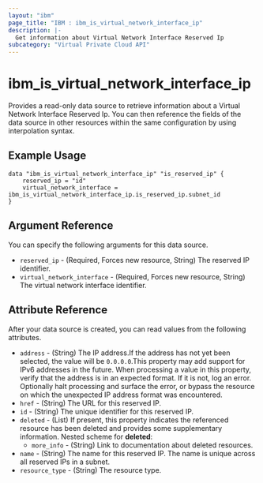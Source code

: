 ```yaml
---
layout: "ibm"
page_title: "IBM : ibm_is_virtual_network_interface_ip"
description: |-
  Get information about Virtual Network Interface Reserved Ip
subcategory: "Virtual Private Cloud API"
---
```


# ibm_is_virtual_network_interface_ip

Provides a read-only data source to retrieve information about a Virtual Network Interface Reserved Ip. You can then reference the fields of the data source in other resources within the same configuration by using interpolation syntax.

## Example Usage

```hcl
data "ibm_is_virtual_network_interface_ip" "is_reserved_ip" {
	reserved_ip = "id"
	virtual_network_interface = ibm_is_virtual_network_interface_ip.is_reserved_ip.subnet_id
}
```

## Argument Reference

You can specify the following arguments for this data source.

- `reserved_ip` - (Required, Forces new resource, String) The reserved IP identifier.
- `virtual_network_interface` - (Required, Forces new resource, String)  The virtual network interface identifier.

## Attribute Reference

After your data source is created, you can read values from the following attributes.

- `address` - (String) The IP address.If the address has not yet been selected, the value will be `0.0.0.0`.This property may add support for IPv6 addresses in the future. When processing a value in this property, verify that the address is in an expected format. If it is not, log an error. Optionally halt processing and surface the error, or bypass the resource on which the unexpected IP address format was encountered.
- `href` - (String) The URL for this reserved IP.
- `id` - (String) The unique identifier for this reserved IP.
- `deleted` - (List) 	If present, this property indicates the referenced resource has been deleted and provides some supplementary information.
	Nested scheme for **deleted**:
	- `more_info` - (String) Link to documentation about deleted resources.
- `name` - (String) The name for this reserved IP. The name is unique across all reserved IPs in a subnet.
- `resource_type` - (String) The resource type.
